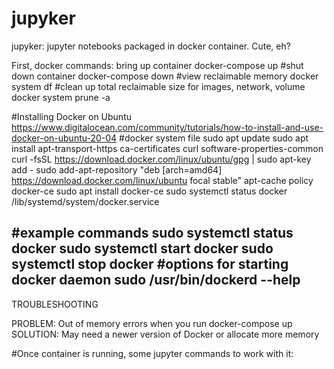 # jupyker
jupyker: jupyter notebooks packaged in docker container. Cute, eh?

First, docker commands:
bring up container
docker-compose up
#shut down container
docker-compose down
#view reclaimable memory
docker system df
#clean up total reclaimable size for images, network, volume
docker system prune -a

#Installing Docker on Ubuntu
https://www.digitalocean.com/community/tutorials/how-to-install-and-use-docker-on-ubuntu-20-04
#docker system file
sudo apt update
sudo apt install apt-transport-https ca-certificates curl software-properties-common
curl -fsSL https://download.docker.com/linux/ubuntu/gpg | sudo apt-key add -
sudo add-apt-repository "deb [arch=amd64] https://download.docker.com/linux/ubuntu focal stable"
apt-cache policy docker-ce
sudo apt install docker-ce
sudo systemctl status docker
/lib/systemd/system/docker.service

#example commands
sudo systemctl status docker
sudo systemctl start docker
sudo systemctl stop docker
#options for starting docker daemon
sudo /usr/bin/dockerd --help
-----
TROUBLESHOOTING

PROBLEM: Out of memory errors when you run docker-compose up
SOLUTION: May need a newer version of Docker or allocate more memory

#Once container is running, some jupyter commands to work with it:

